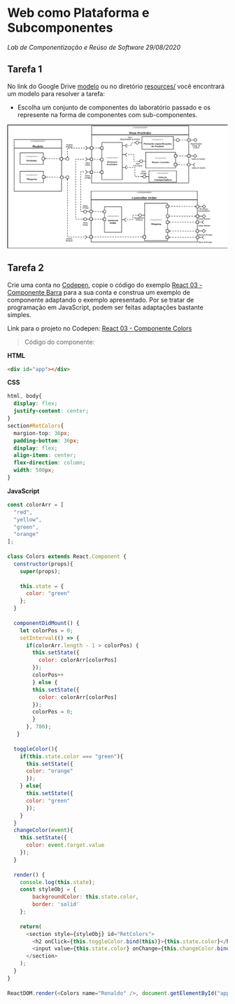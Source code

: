 
# Web como Plataforma e Subcomponentes
*Lab de Componentização e Reúso de Software 29/08/2020*

## Tarefa 1

No link do Google Drive [modelo](https://docs.google.com/presentation/d/1M3eM98yVZDYqfIaVog8pRs8b7ckVjEwDBPQ-lJ_V18U/edit?usp=sharing) ou no diretório [resources/](resources/) você encontrará um modelo para resolver a tarefa:

* Escolha um conjunto de componentes do laboratório passado e os represente na forma de componentes com sub-componentes.

![SubComponents](images/subcomponents_adjusted.png)

## Tarefa 2

Crie uma conta no [Codepen](https://codepen.io/), copie o código do exemplo [React 03 - Componente Barra](https://codepen.io/santanche/pen/KKzmbwR) para a sua conta e construa um exemplo de componente adaptando o exemplo apresentado. Por se tratar de programação em JavaScript, podem ser feitas adaptações bastante simples.

Link para o projeto no Codepen: [React 03 - Componente Colors](https://codepen.io/ronagalvao/pen/MWyOpwJ)

> Código do componente:
>
**HTML**
~~~html
<div id="app"></div>  
~~~

**CSS**
~~~css
html, body{
  display: flex;
  justify-content: center;
}
section#RetColors{
  margion-top: 36px;
  padding-bottom: 36px;
  display: flex;
  align-items: center;
  flex-direction: column;
  width: 500px;
}
~~~


**JavaScript**
~~~javascript
const colorArr = [
  "red",
  "yellow",
  "green",
  "orange"
];

class Colors extends React.Component {
  constructor(props){
    super(props);
    
    this.state = {
      color: "green"
    };
  }
  
  componentDidMount() {
    let colorPos = 0;
    setInterval(() => {
      if(colorArr.length - 1 > colorPos) {
        this.setState({
          color: colorArr[colorPos]
        }); 
        colorPos++
        } else {
        this.setState({
          color: colorArr[colorPos]
        }); 
        colorPos = 0;
        }
      }, 700);
   }
  
  toggleColor(){
    if(this.state.color === "green"){
      this.setState({
      color: "orange"
      });
    } else{
      this.setState({
      color: "green"
      });
    }
  }
  changeColor(event){
    this.setState({
      color: event.target.value
    });
  }
                  
  render() {
    console.log(this.state);
    const styleObj = {
        backgroundColor: this.state.color,
        border: 'solid'       
    };
      
    return(
      <section style={styleObj} id="RetColors">
        <h2 onClick={this.toggleColor.bind(this)}>{this.state.color}</h2>  
        <input value={this.state.color} onChange={this.changeColor.bind(this)}/>
      </section>
    );
  } 
}

ReactDOM.render(<Colors name="Ronaldo" />, document.getElementById("app"));
~~~
